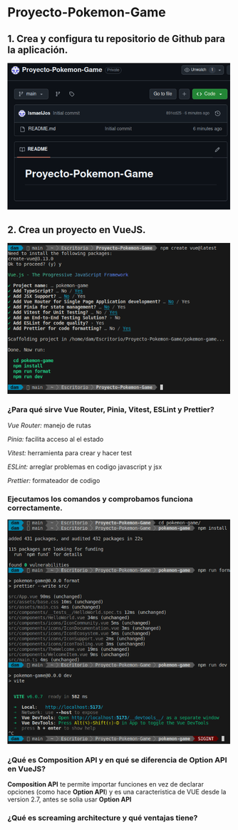 # Proyecto-Pokemon-Game

## 1. Crea y configura tu repositorio de Github para la aplicación.

<img src=./images/1.png width="500">

## 2. Crea un proyecto en VueJS.

<img src=./images/2.png width="500">

### ¿Para qué sirve Vue Router, Pinia, Vitest, ESLint y Prettier?

_Vue Router:_ manejo de rutas

_Pinia:_ facilita acceso al el estado

_Vitest:_ herramienta para crear y hacer test

_ESLint:_ arreglar problemas en codigo javascript y jsx

_Prettier:_ formateador de codigo

### Ejecutamos los comandos y comprobamos funciona correctamente. 

<img src=./images/3.png width="500">

### ¿Qué es Composition API y en qué se diferencia de Option API en VueJS?

__Composition API__ te permite importar funciones en vez de declarar opciones (como hace __Option API__) y es una caracteristica de VUE desde la version 2.7, antes se solia usar __Option API__

### ¿Qué es screaming architecture y qué ventajas tiene?


